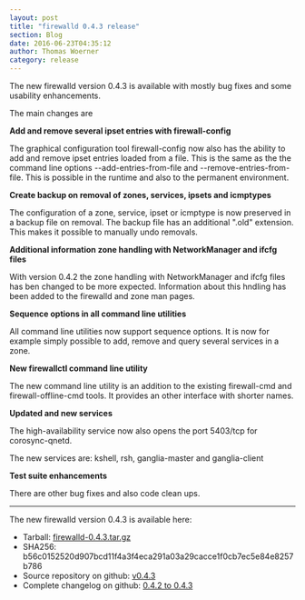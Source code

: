 ```yaml
---
layout: post
title: "firewalld 0.4.3 release"
section: Blog
date: 2016-06-23T04:35:12
author: Thomas Woerner
category: release
---
```


The new firewalld version 0.4.3 is available with mostly bug fixes and some usability enhancements.

The main changes are

**Add and remove several ipset entries with firewall-config**

The graphical configuration tool firewall-config now also has the ability to add and remove ipset entries loaded from a file. This is the same as the the command line options --add-entries-from-file and --remove-entries-from-file. This is possible in the runtime and also to the permanent environment.

**Create backup on removal of zones, services, ipsets and icmptypes**

The configuration of a zone, service, ipset or icmptype is now preserved in a backup file on removal. The backup file has an additional ".old" extension. This makes it possible to manually undo removals.

**Additional information zone handling with NetworkManager and ifcfg files**

With version 0.4.2 the zone handling with NetworkManager and ifcfg files has ben changed to be more expected. Information about this hndling has been added to the firewalld and zone man pages.

**Sequence options in all command line utilities**

All command line utilities now support sequence options. It is now for example simply possible to add, remove and query several services in a zone.

**New firewallctl command line utility**

The new command line utility is an addition to the existing firewall-cmd and firewall-offline-cmd tools. It provides an other interface with shorter names.

**Updated and new services**

The high-availability service now also opens the port 5403/tcp for corosync-qnetd.

The new services are: kshell, rsh, ganglia-master and ganglia-client

**Test suite enhancements**

There are other bug fixes and also code clean ups.

***

The new firewalld version 0.4.3 is available here:

 * Tarball: [firewalld-0.4.3.tar.gz](https://github.com/t-woerner/firewalld/archive/v0.4.3.tar.gz#/firewalld-0.4.3.tar.gz)
 * SHA256: b56c0152520d907bcd11f4a3f4eca291a03a29cacce1f0cb7ec5e84e8257b786
 * Source repository on github: [v0.4.3](https://github.com/t-woerner/firewalld/releases/tag/v0.4.3)
 * Complete changelog on github: [0.4.2 to 0.4.3](https://github.com/t-woerner/firewalld/compare/v0.4.2...v0.4.3)
